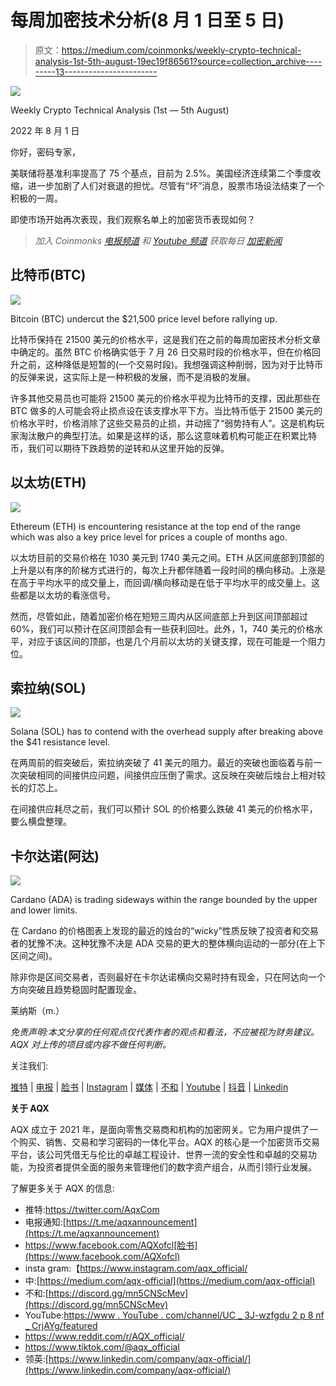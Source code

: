 # 每周加密技术分析(8 月 1 日至 5 日)

> 原文：<https://medium.com/coinmonks/weekly-crypto-technical-analysis-1st-5th-august-19ec19f86561?source=collection_archive---------13----------------------->

![](img/f938a4ffa19d25ef701e9e1b95b49e6c.png)

Weekly Crypto Technical Analysis (1st — 5th August)

2022 年 8 月 1 日

你好，密码专家，

美联储将基准利率提高了 75 个基点，目前为 2.5%。美国经济连续第二个季度收缩，进一步加剧了人们对衰退的担忧。尽管有“坏”消息，股票市场设法结束了一个积极的一周。

即使市场开始再次表现，我们观察名单上的加密货币表现如何？

> *加入 Coinmonks* [*电报频道*](https://t.me/coincodecap) *和* [*Youtube 频道*](https://www.youtube.com/c/coinmonks/videos) *获取每日* [*加密新闻*](http://coincodecap.com/)

## **比特币(BTC)**

![](img/d3910cd428c06b0c93f836f7a8750ac0.png)

Bitcoin (BTC) undercut the $21,500 price level before rallying up.

比特币保持在 21500 美元的价格水平，这是我们在之前的每周加密技术分析文章中确定的。虽然 BTC 价格确实低于 7 月 26 日交易时段的价格水平，但在价格回升之前，这种降低是短暂的(一个交易时段)。我想强调这种削弱，因为对于比特币的反弹来说，这实际上是一种积极的发展，而不是消极的发展。

许多其他交易员也可能将 21500 美元的价格水平视为比特币的支撑，因此那些在 BTC 做多的人可能会将止损点设在该支撑水平下方。当比特币低于 21500 美元的价格水平时，价格消除了这些交易员的止损，并动摇了“弱势持有人”。这是机构玩家淘汰散户的典型打法。如果是这样的话，那么这意味着机构可能正在积累比特币，我们可以期待下跌趋势的逆转和从这里开始的反弹。

## **以太坊(ETH)**

![](img/7972a7a9734e138346719e5076941f7a.png)

Ethereum (ETH) is encountering resistance at the top end of the range which was also a key price level for prices a couple of months ago.

以太坊目前的交易价格在 1030 美元到 1740 美元之间。ETH 从区间底部到顶部的上升是以有序的阶梯方式进行的，每次上升都伴随着一段时间的横向移动。上涨是在高于平均水平的成交量上，而回调/横向移动是在低于平均水平的成交量上。这些都是以太坊的看涨信号。

然而，尽管如此，随着加密价格在短短三周内从区间底部上升到区间顶部超过 60%，我们可以预计在区间顶部会有一些获利回吐。此外，1，740 美元的价格水平，对应于该区间的顶部，也是几个月前以太坊的关键支撑，现在可能是一个阻力位。

## **索拉纳(SOL)**

![](img/ad7cca3b337fd4abaa012b479dedaa8f.png)

Solana (SOL) has to contend with the overhead supply after breaking above the $41 resistance level.

在两周前的假突破后，索拉纳突破了 41 美元的阻力。最近的突破也面临着与前一次突破相同的间接供应问题，间接供应压倒了需求。这反映在突破后烛台上相对较长的灯芯上。

在间接供应耗尽之前，我们可以预计 SOL 的价格要么跌破 41 美元的价格水平，要么横盘整理。

## **卡尔达诺(阿达)**

![](img/88d26a89443eeaf203dff8b333f542b6.png)

Cardano (ADA) is trading sideways within the range bounded by the upper and lower limits.

在 Cardano 的价格图表上发现的最近的烛台的“wicky”性质反映了投资者和交易者的犹豫不决。这种犹豫不决是 ADA 交易的更大的整体横向运动的一部分(在上下区间之间)。

除非你是区间交易者，否则最好在卡尔达诺横向交易时持有现金，只在阿达向一个方向突破且趋势稳固时配置现金。

莱纳斯（m.）

*免责声明:本文分享的任何观点仅代表作者的观点和看法，不应被视为财务建议。AQX 对上传的项目或内容不做任何判断。*

关注我们:

[推特](https://twitter.com/AqxCom) | [电报](https://t.me/aqxannouncement) | [脸书](https://www.facebook.com/AQXofcl) | [Instagram](https://www.instagram.com/aqx_official/) | [媒体](https://medium.com/aqx-official) | [不和](https://discord.gg/mn5CNScMev) | [Youtube](https://www.youtube.com/channel/UC_3J-wzFgDu2P8NF_CrjAYg/featured) | [抖音](https://www.tiktok.com/@aqx_official) | [Linkedin](https://www.linkedin.com/company/aqx-official/)

**关于 AQX**

AQX 成立于 2021 年，是面向零售交易商和机构的加密网关。它为用户提供了一个购买、销售、交易和学习密码的一体化平台。AQX 的核心是一个加密货币交易平台，该公司凭借无与伦比的卓越工程设计、世界一流的安全性和卓越的交易功能，为投资者提供全面的服务来管理他们的数字资产组合，从而引领行业发展。

了解更多关于 AQX 的信息:

*   推特:https://twitter.com/AqxCom
*   电报通知:[https://t.me/aqxannouncement](https://t.me/aqxannouncement)
*   https://www.facebook.com/AQXofcl[脸书](https://www.facebook.com/AQXofcl)
*   insta gram:【https://www.instagram.com/aqx_official/ 
*   中:[https://medium.com/aqx-official](https://medium.com/aqx-official)
*   不和:[https://discord.gg/mn5CNScMev](https://discord.gg/mn5CNScMev)
*   YouTube:[https://www . YouTube . com/channel/UC _ 3J-wzfgdu 2 p 8 nf _ CrjAYg/featured](https://www.youtube.com/channel/UC_3J-wzFgDu2P8NF_CrjAYg/featured)
*   https://www.reddit.com/r/AQX_official/
*   https://www.tiktok.com/@aqx_official
*   领英:[https://www.linkedin.com/company/aqx-official/](https://www.linkedin.com/company/aqx-official/)